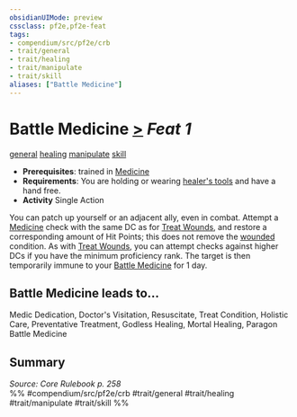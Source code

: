 ```yaml
---
obsidianUIMode: preview
cssclass: pf2e,pf2e-feat
tags:
- compendium/src/pf2e/crb
- trait/general
- trait/healing
- trait/manipulate
- trait/skill
aliases: ["Battle Medicine"]
---
```

# Battle Medicine  [>](/rules/core-rulebook/chapter-9-playing-the-game.md#Actions "Single Action") *Feat 1*  
[general](/rules/traits/general.md)  [healing](/rules/traits/healing.md)  [manipulate](/rules/traits/manipulate.md)  [skill](/rules/traits/skill.md)  

- **Prerequisites**: trained in [Medicine](/compendium/skills.md#Medicine)
- **Requirements**: You are holding or wearing [healer's tools](/compendium/equipment/items/healers-tools.md) and have a hand free.
- **Activity** Single Action

You can patch up yourself or an adjacent ally, even in combat. Attempt a [Medicine](/compendium/skills.md#Medicine) check with the same DC as for [Treat Wounds](/rules/actions/treat-wounds.md), and restore a corresponding amount of Hit Points; this does not remove the [wounded](/rules/conditions.md#Wounded) condition. As with [Treat Wounds](/rules/actions/treat-wounds.md), you can attempt checks against higher DCs if you have the minimum proficiency rank. The target is then temporarily immune to your [Battle Medicine](/compendium/feats/battle-medicine.md) for 1 day.

## Battle Medicine leads to...

Medic Dedication, Doctor's Visitation, Resuscitate, Treat Condition, Holistic Care, Preventative Treatment, Godless Healing, Mortal Healing, Paragon Battle Medicine

## Summary

*Source: Core Rulebook p. 258*  
%% #compendium/src/pf2e/crb #trait/general #trait/healing #trait/manipulate #trait/skill %%